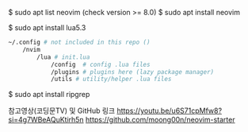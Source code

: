 $ sudo apt list neovim (check version >= 8.0)
$ sudo apt install neovim

$ sudo apt install lua5.3

```bash
~/.config # not included in this repo ()
    /nvim
        /lua # init.lua
            /config  # config .lua files
            /plugins # plugins here (lazy package manager)
            /utils # utility/helper .lua files
```

$ sudo apt install ripgrep


참고영상(코딩문TV) 및 GitHub 링크
https://youtu.be/u6S71cpMfw8?si=4g7WBeAQuKtirh5n
https://github.com/moong00n/neovim-starter
